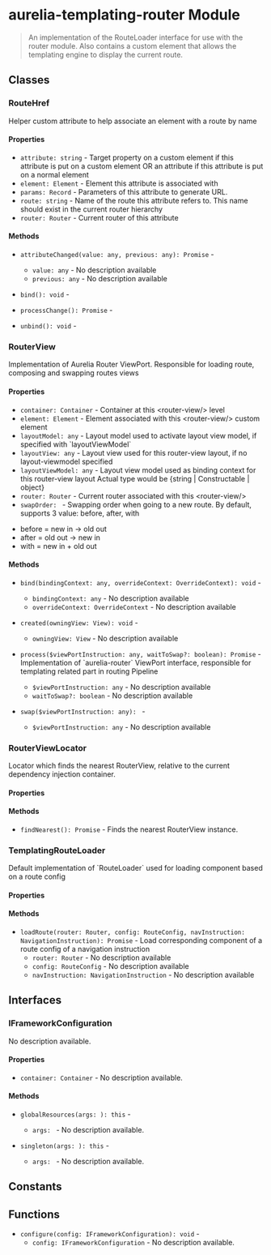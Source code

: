 # aurelia-templating-router Module

> An implementation of the RouteLoader interface for use with the router module. Also contains a custom element that allows the templating engine to display the current route.

## Classes


### RouteHref

Helper custom attribute to help associate an element with a route by name

#### Properties

* `attribute: string` - Target property on a custom element if this attribute is put on a custom element
OR an attribute if this attribute is put on a normal element
* `element: Element` - Element this attribute is associated with
* `params: Record` - Parameters of this attribute to generate URL.
* `route: string` - Name of the route this attribute refers to. This name should exist in the current router hierarchy
* `router: Router` - Current router of this attribute

#### Methods


* `attributeChanged(value: any, previous: any): Promise` - 
  * `value: any` - No description available
  * `previous: any` - No description available


* `bind(): void` - 


* `processChange(): Promise` - 


* `unbind(): void` - 



### RouterView

Implementation of Aurelia Router ViewPort. Responsible for loading route, composing and swapping routes views

#### Properties

* `container: Container` - Container at this &lt;router-view/&gt; level
* `element: Element` - Element associated with this &lt;router-view/&gt; custom element
* `layoutModel: any` - Layout model used to activate layout view model, if specified with &#x60;layoutViewModel&#x60;
* `layoutView: any` - Layout view used for this router-view layout, if no layout-viewmodel specified
* `layoutViewModel: any` - Layout view model used as binding context for this router-view layout
Actual type would be {string | Constructable | object}
* `router: Router` - Current router associated with this &lt;router-view/&gt;
* `swapOrder: ` - Swapping order when going to a new route. By default, supports 3 value: before, after, with
- before &#x3D; new in -&gt; old out
- after &#x3D; old out -&gt; new in
- with &#x3D; new in + old out

#### Methods


* `bind(bindingContext: any, overrideContext: OverrideContext): void` - 
  * `bindingContext: any` - No description available
  * `overrideContext: OverrideContext` - No description available


* `created(owningView: View): void` - 
  * `owningView: View` - No description available


* `process($viewPortInstruction: any, waitToSwap?: boolean): Promise` - Implementation of &#x60;aurelia-router&#x60; ViewPort interface, responsible for templating related part in routing Pipeline
  * `$viewPortInstruction: any` - No description available
  * `waitToSwap?: boolean` - No description available


* `swap($viewPortInstruction: any): ` - 
  * `$viewPortInstruction: any` - No description available



### RouterViewLocator

Locator which finds the nearest RouterView, relative to the current dependency injection container.

#### Properties


#### Methods


* `findNearest(): Promise` - Finds the nearest RouterView instance.



### TemplatingRouteLoader

Default implementation of &#x60;RouteLoader&#x60; used for loading component based on a route config

#### Properties


#### Methods


* `loadRoute(router: Router, config: RouteConfig, navInstruction: NavigationInstruction): Promise` - Load corresponding component of a route config of a navigation instruction
  * `router: Router` - No description available
  * `config: RouteConfig` - No description available
  * `navInstruction: NavigationInstruction` - No description available



## Interfaces


### IFrameworkConfiguration

No description available.

#### Properties

* `container: Container` - No description available.

#### Methods


* `globalResources(args: ): this` - 
  * `args: ` - No description available.


* `singleton(args: ): this` - 
  * `args: ` - No description available.



## Constants


## Functions


* `configure(config: IFrameworkConfiguration): void` - 
  * `config: IFrameworkConfiguration` - No description available.

